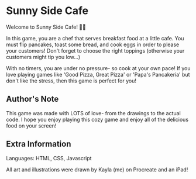 # Sunny Side Cafe
Welcome to Sunny Side Cafe! 🍳🌞

In this game, you are a chef that serves breakfast food at a little cafe. You must flip pancakes, toast some bread, and cook eggs in order to please your customers! Don't forget to choose the right toppings (otherwise your customers might tip you low...)

With no timers, you are under no pressure- so cook at your own pace! If you love playing games like 'Good Pizza, Great Pizza' or 'Papa's Pancakeria' but don't like the stress, then this game is perfect for you!

## Author's Note
This game was made with LOTS of love- from the drawings to the actual code. I hope you enjoy playing this cozy game and enjoy all of the delicious food on your screen!

## Extra Information
Languages: HTML, CSS, Javascript

All art and illustrations were drawn by Kayla (me) on Procreate and an iPad!
